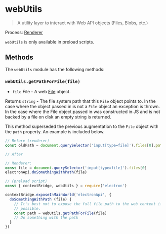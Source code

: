 # webUtils

> A utility layer to interact with Web API objects (Files, Blobs, etc.)

Process: [Renderer](../glossary.md#renderer-process)

`webUtils` is only available in preload scripts.

## Methods

The `webUtils` module has the following methods:

### `webUtils.getPathForFile(file)`

* `file` File - A web [File](https://developer.mozilla.org/en-US/docs/Web/API/File) object.

Returns `string` - The file system path that this `File` object points to. In the case where the object passed in is not a `File` object an exception is thrown. In the case where the File object passed in was constructed in JS and is not backed by a file on disk an empty string is returned.

This method superseded the previous augmentation to the `File` object with the `path` property.  An example is included below.

```js @ts-nocheck
// Before (renderer)
const oldPath = document.querySelector('input[type=file]').files[0].path
```

```js @ts-nocheck
// After

// Renderer:
const file = document.querySelector('input[type=file]').files[0]
electronApi.doSomethingWithPath(file)

// (preload script)
const { contextBridge, webUtils } = require('electron')

contextBridge.exposeInMainWorld('electronApi', {
  doSomethingWithPath (file) {
    // It's best not to expose the full file path to the web content if
    // possible.
    const path = webUtils.getPathForFile(file)
    // Do something with the path
  }
})
```
